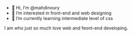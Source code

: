 - 👋 Hi, I’m @mahdinoury
- 👀 I’m interested in front-end and web designing 
- 🌱 I’m currently learning intermediate level of css
<!-- - 💞️ I’m looking to collaborate on ... -->
<!-- - 📫 How to reach me ... -->
I am who just so much love web and feont-end developing.
<!---
mahdinoury/mahdinoury is a ✨ special ✨ repository because its `README.md` (this file) appears on your GitHub profile.
You can click the Preview link to take a look at your changes.
--->
